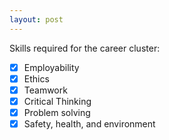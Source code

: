 ```yaml
---
layout: post
---
```


Skills required for the career cluster: 
- [x] Employability
- [x] Ethics
- [x] Teamwork
- [x] Critical Thinking
- [x] Problem solving
- [x] Safety, health, and environment
